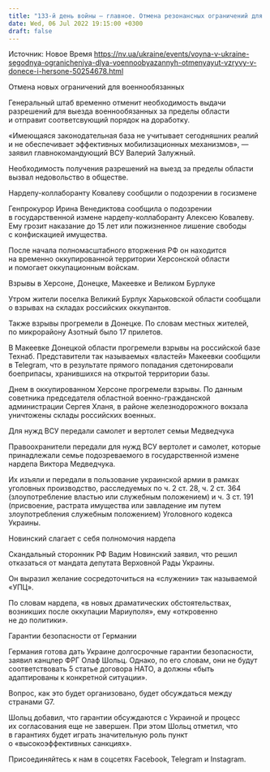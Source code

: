 ```yaml
---
title: "133-й день войны — главное. Отмена резонансных ограничений для военнообязанных, самолет Медведчука для ВСУ, взрывы в Донецке и Херсоне"
date: Wed, 06 Jul 2022 19:15:00 +0300
draft: false
---
```

Источник: Новое Время https://nv.ua/ukraine/events/voyna-v-ukraine-segodnya-ogranicheniya-dlya-voennoobyazannyh-otmenyayut-vzryvy-v-donece-i-hersone-50254678.html


Отмена новых ограничений для военнообязанных

Генеральный штаб временно отменит необходимость выдачи разрешений для выезда военнообязанных за пределы области и отправит соответсвующий порядок на доработку.

«Имеющаяся законодательная база не учитывает сегодняшних реалий и не обеспечивает эффективных мобилизационных механизмов», — заявил главнокомандующий ВСУ Валерий Залужный.

Необходимость получения разрешений на выезд за пределы области вызвал недовольство в обществе.

Нардепу-коллаборанту Ковалеву сообщили о подозрении в госизмене

Генпрокурор Ирина Венедиктова сообщила о подозрении в государственной измене нардепу-коллаборанту Алексею Ковалеву. Ему грозит наказание до 15 лет или пожизненное лишение свободы с конфискацией имущества.

После начала полномасштабного вторжения РФ он находится на временно оккупированной территории Херсонской области и помогает оккупационным войскам.

Взрывы в Херсоне, Донецке, Макеевке и Великом Бурлуке

Утром жители поселка Великий Бурлук Харьковской области сообщали о взрывах на складах российских оккупантов.

Также взрывы прогремели в Донецке. По словам местных жителей, по микрорайону Азотный было 17 прилетов.

В Макеевке Донецкой области прогремели взрывы на российской базе Технаб. Представители так называемых «властей» Макеевки сообщили в Telegram, что в результате прямого попадания сдетонировали боеприпасы, хранившихся на открытой территории базы.

Днем в оккупированном Херсоне прогремели взрывы. По данным советника председателя областной военно-гражданской администрации Сергея Хланя, в районе железнодорожного вокзала уничтожены склады российских военных.

Для нужд ВСУ передали самолет и вертолет семьи Медведчука

Правоохранители передали для нужд ВСУ вертолет и самолет, которые принадлежали семье подозреваемого в государственной измене нардепа Виктора Медведчука.

Их изъяли и передали в пользование украинской армии в рамках уголовных производство, расследуемых по ч. 2 ст. 28, ч. 2 ст. 364 (злоупотребление властью или служебным положением) и ч. 3 ст. 191 (присвоение, растрата имущества или завладение им путем злоупотребления служебным положением) Уголовного кодекса Украины.

Новинский слагает с себя полномочия нардепа

Скандальный сторонник РФ Вадим Новинский заявил, что решил отказаться от мандата депутата Верховной Рады Украины.

Он выразил желание сосредоточиться на «служении» так называемой «УПЦ».

По словам нардепа, «в новых драматических обстоятельствах, возникших после оккупации Мариуполя», ему «откровенно не до политики».

Гарантии безопасности от Германии

Германия готова дать Украине долгосрочные гарантии безопасности, заявил канцлер ФРГ Олаф Шольц. Однако, по его словам, они не будут соответствовать 5 статье договора НАТО, а должны «быть адаптированы к конкретной ситуации».

Вопрос, как это будет организовано, будет обсуждаться между странами G7.

Шольц добавил, что гарантии обсуждаются с Украиной и процесс их согласования еще не завершен. При этом Шольц отметил, что в гарантиях будет играть значительную роль пункт о «высокоэффективных санкциях».

Присоединяйтесь к нам в соцсетях Facebook, Telegram и Instagram.
